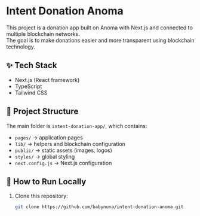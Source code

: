 # Intent Donation Anoma

This project is a donation app built on Anoma with Next.js and connected to multiple blockchain networks.  
The goal is to make donations easier and more transparent using blockchain technology.

## ✨ Tech Stack
- Next.js (React framework)
- TypeScript
- Tailwind CSS

## 📂 Project Structure
The main folder is `intent-donation-app/`, which contains:
- `pages/` → application pages
- `lib/` → helpers and blockchain configuration
- `public/` → static assets (images, logos)
- `styles/` → global styling
- `next.config.js` → Next.js configuration

## 🚀 How to Run Locally
1. Clone this repository:
   ```bash
   git clone https://github.com/babynuna/intent-donation-anoma.git
